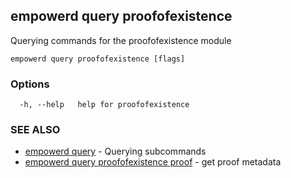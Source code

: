 ## empowerd query proofofexistence

Querying commands for the proofofexistence module

```
empowerd query proofofexistence [flags]
```

### Options

```
  -h, --help   help for proofofexistence
```

### SEE ALSO

* [empowerd query](empowerd_query.md)	 - Querying subcommands
* [empowerd query proofofexistence proof](empowerd_query_proofofexistence_proof.md)	 - get proof metadata

